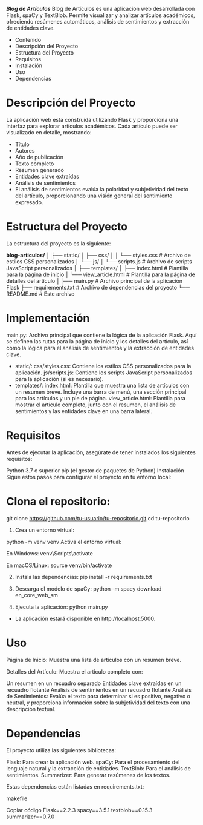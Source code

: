 ***Blog de Artículos***
Blog de Artículos es una aplicación web desarrollada con Flask, spaCy y TextBlob. Permite visualizar y analizar artículos académicos, ofreciendo resúmenes automáticos, análisis de sentimientos y extracción de entidades clave.

- Contenido
- Descripción del Proyecto
- Estructura del Proyecto
- Requisitos
- Instalación
- Uso
- Dependencias

# Descripción del Proyecto
La aplicación web está construida utilizando Flask y proporciona una interfaz para explorar artículos académicos. Cada artículo puede ser visualizado en detalle, mostrando:

- Título
- Autores
- Año de publicación
- Texto completo
- Resumen generado
- Entidades clave extraídas
- Análisis de sentimientos
- El análisis de sentimientos evalúa la polaridad y subjetividad del texto del artículo, proporcionando una visión general del sentimiento expresado.

# Estructura del Proyecto
La estructura del proyecto es la siguiente:

**blog-articulos/**
│
├── static/
│   ├── css/
│   │   └── styles.css         # Archivo de estilos CSS personalizados
│   └── js/
│       └── scripts.js         # Archivo de scripts JavaScript personalizados
│
├── templates/
│   ├── index.html             # Plantilla para la página de inicio
│   └── view_article.html      # Plantilla para la página de detalles del artículo
│
├── main.py                    # Archivo principal de la aplicación Flask
├── requirements.txt           # Archivo de dependencias del proyecto
└── README.md                  # Este archivo

# Implementación

main.py: Archivo principal que contiene la lógica de la aplicación Flask. Aquí se definen las rutas para la página de inicio y los detalles del artículo, así como la lógica para el análisis de sentimientos y la extracción de entidades clave.

- static/:
css/styles.css: Contiene los estilos CSS personalizados para la aplicación.
js/scripts.js: Contiene los scripts JavaScript personalizados para la aplicación (si es necesario).
- templates/:
index.html: Plantilla que muestra una lista de artículos con un resumen breve. Incluye una barra de menú, una sección principal para los artículos y un pie de página.
view_article.html: Plantilla para mostrar el artículo completo, junto con el resumen, el análisis de sentimientos y las entidades clave en una barra lateral.

# Requisitos
Antes de ejecutar la aplicación, asegúrate de tener instalados los siguientes requisitos:

Python 3.7 o superior
pip (el gestor de paquetes de Python)
Instalación
Sigue estos pasos para configurar el proyecto en tu entorno local:

# Clona el repositorio:

git clone https://github.com/tu-usuario/tu-repositorio.git
cd tu-repositorio
1. Crea un entorno virtual:

python -m venv venv
Activa el entorno virtual:

En Windows:
venv\Scripts\activate

En macOS/Linux:
source venv/bin/activate

2. Instala las dependencias:
pip install -r requirements.txt

3. Descarga el modelo de spaCy:
python -m spacy download en_core_web_sm

4. Ejecuta la aplicación:
python main.py

- La aplicación estará disponible en http://localhost:5000.

# Uso
Página de Inicio: Muestra una lista de artículos con un resumen breve.

Detalles del Artículo: Muestra el artículo completo con:

Un resumen en un recuadro separado
Entidades clave extraídas en un recuadro flotante
Análisis de sentimientos en un recuadro flotante
Análisis de Sentimientos: Evalúa el texto para determinar si es positivo, negativo o neutral, y proporciona información sobre la subjetividad del texto con una descripción textual.

# Dependencias
El proyecto utiliza las siguientes bibliotecas:

Flask: Para crear la aplicación web.
spaCy: Para el procesamiento del lenguaje natural y la extracción de entidades.
TextBlob: Para el análisis de sentimientos.
Summarizer: Para generar resúmenes de los textos.

Estas dependencias están listadas en requirements.txt:

makefile

Copiar código
Flask==2.2.3
spacy==3.5.1
textblob==0.15.3
summarizer==0.7.0